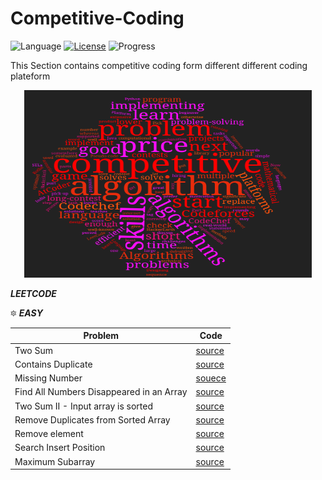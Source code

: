 # Competitive-Coding

 ![Language](https://img.shields.io/badge/language-C++11-orange.svg) [![License](https://img.shields.io/badge/license-MIT-blue.svg)](./LICENSE.md) ![Progress](https://img.shields.io/badge/progress-30%20%2F%201594-ff69b4.svg)

This Section contains competitive coding form different different coding plateform
<p align="center">
  <img width="460" height="300" src="https://github.com/skjha1/Competitive-Coding/blob/main/Codechef/IMG/cp.png">
</p>


***LEETCODE***

🔯 ***EASY***

| Problem | Code |
|--------------------------------------------------------------------------------------------------------------|-------------------------------------------------------------------------------------------------------------------------------------------------------------------|
| Two Sum | [source](https://github.com/skjha1/Competitive-Coding/blob/main/Leetcode/Easy/01%20Two%20Sum.cpp) |
| Contains Duplicate | [source](https://github.com/skjha1/Competitive-Coding/blob/main/Leetcode/Easy/02%20Contains%20Duplicate.cpp) |
| Missing Number | [souece](https://github.com/skjha1/Competitive-Coding/blob/main/Leetcode/Easy/03%20Missing%20Number.cpp) |
| Find All Numbers Disappeared in an Array | [source](https://github.com/skjha1/Competitive-Coding/blob/main/Leetcode/Easy/04%20Find%20All%20Numbers%20Disappeared%20in%20an%20Array.cpp) |
| Two Sum II - Input array is sorted | [source](https://github.com/skjha1/Competitive-Coding/blob/main/Leetcode/Easy/05%20Two%20Sum%20II%20-%20Input%20array%20is%20sorted.cpp) |
| Remove Duplicates from Sorted Array | [source](https://github.com/skjha1/Competitive-Coding/blob/main/Leetcode/Easy/06%20%20Remove%20Duplicates%20from%20Sorted%20Array.cpp) |
| Remove element | [source](https://github.com/skjha1/Competitive-Coding/blob/main/Leetcode/Easy/07%20Remove%20element.cpp) |
| Search Insert Position | [source](https://github.com/skjha1/Competitive-Coding/blob/main/Leetcode/Easy/08%20Search%20Insert%20Position.cpp) |
| Maximum Subarray | [source](https://github.com/skjha1/Competitive-Coding/blob/main/Leetcode/Easy/09%20Maximum%20Subarray.cpp) |

